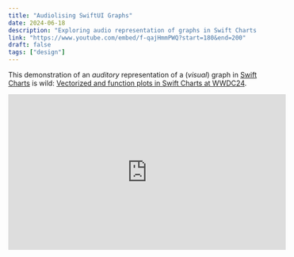 ```yaml
---
title: "Audiolising SwiftUI Graphs"
date: 2024-06-18
description: "Exploring audio representation of graphs in Swift Charts."
link: "https://www.youtube.com/embed/f-qajHmmPWQ?start=180&end=200"
draft: false
tags: ["design"]
---
```


This demonstration of an *auditory* representation of a (*visual*) graph in [Swift Charts](https://developer.apple.com/documentation/charts) is wild: [Vectorized and function plots in Swift Charts at WWDC24](https://www.youtube.com/embed/f-qajHmmPWQ?start=180&end=200).

<iframe 
    width="560"
    height="315"
    src="https://www.youtube.com/embed/f-qajHmmPWQ?si=8TUB6nnXbUEuj1tL&amp;start=200"
    title="YouTube video player" frameborder="0"
    allow="accelerometer; autoplay; clipboard-write; encrypted-media; gyroscope; picture-in-picture; web-share"
    referrerpolicy="strict-origin-when-cross-origin"
    allowfullscreen
></iframe>
